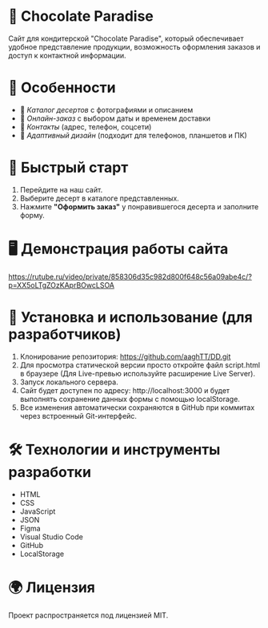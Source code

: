 # 🍫 Chocolate Paradise
Сайт для кондитерской "Chocolate Paradise", который обеспечивает удобное представление продукции, возможность оформления заказов и доступ к контактной информации.

# 🌟 Особенности  
- 🎂 *Каталог десертов* с фотографиями и описанием  
- 🛒 *Онлайн-заказ* с выбором даты и временем доставки  
- 📍 *Контакты* (адрес, телефон, соцсети)  
- 📱 *Адаптивный дизайн* (подходит для телефонов, планшетов и ПК)

# 🚀 Быстрый старт  
1. Перейдите на наш сайт.
2. Выберите десерт в каталоге представленных.
3. Нажмите **"Оформить заказ"** у понравившегося десерта и заполните форму.

# 🖥️ Демонстрация работы сайта
https://rutube.ru/video/private/858306d35c982d800f648c56a09abe4c/?p=XX5oLTgZOzKAprBOwcLSOA

# 📜 Установка и использование (для разработчиков)
1. Клонирование репозитория: https://github.com/aaghTT/DD.git
2. Для просмотра статической версии просто откройте файл script.html в браузере (Для Live-превью используйте расширение Live Server).
3. Запуск локального сервера.
4. Сайт будет доступен по адресу: http://localhost:3000 и будет выполнять сохранение данных формы с помощью localStorage.
5. Все изменения автоматически сохраняются в GitHub при коммитах через встроенный Git-интерфейс.

# 🛠️ Технологии и инструменты разработки
- HTML
- CSS
- JavaScript 
- JSON
- Figma
- Visual Studio Code
- GitHub
- LocalStorage

# 🌍 Лицензия
Проект распространяется под лицензией MIT.
